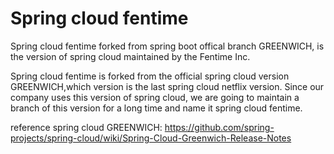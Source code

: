 # Spring cloud fentime

Spring cloud fentime forked from spring boot offical branch GREENWICH, is the version of spring cloud maintained by the Fentime Inc.


Spring cloud fentime is forked from the official spring cloud version GREENWICH,which version is the last spring cloud netflix version. Since our company uses this version of spring cloud, we are going to maintain a branch of this version for a long time and name it spring cloud fentime.


reference spring cloud GREENWICH:
https://github.com/spring-projects/spring-cloud/wiki/Spring-Cloud-Greenwich-Release-Notes
